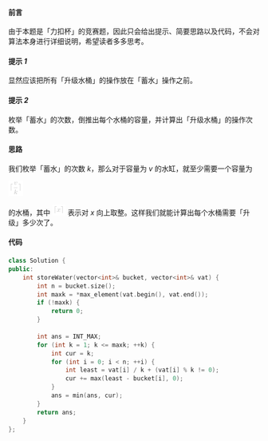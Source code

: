 #### 前言

由于本题是「力扣杯」的竞赛题，因此只会给出提示、简要思路以及代码，不会对算法本身进行详细说明，希望读者多多思考。

#### 提示 *1*

显然应该把所有「升级水桶」的操作放在「蓄水」操作之前。

#### 提示 *2*

枚举「蓄水」的次数，倒推出每个水桶的容量，并计算出「升级水桶」的操作次数。

#### 思路

我们枚举「蓄水」的次数 *k*，那么对于容量为 *v* 的水缸，就至少需要一个容量为

![\lceil\frac{v}{k}\rceil ](./p___lceil_frac{v}{k}_rceil__.png) 

的水桶，其中 ![\lceilx\rceil ](./p__lceil_x_rceil_.png)  表示对 *x* 向上取整。这样我们就能计算出每个水桶需要「升级」多少次了。

#### 代码

```C++ [sol1-C++]
class Solution {
public:
    int storeWater(vector<int>& bucket, vector<int>& vat) {
        int n = bucket.size();
        int maxk = *max_element(vat.begin(), vat.end());
        if (!maxk) {
            return 0;
        }

        int ans = INT_MAX;
        for (int k = 1; k <= maxk; ++k) {
            int cur = k;
            for (int i = 0; i < n; ++i) {
                int least = vat[i] / k + (vat[i] % k != 0);
                cur += max(least - bucket[i], 0);
            }
            ans = min(ans, cur);
        }
        return ans;
    }
};
```


